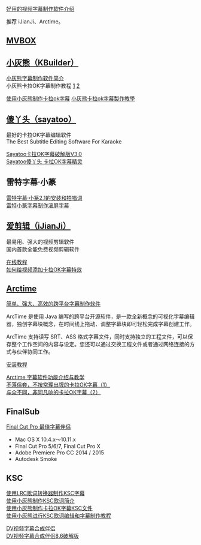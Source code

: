 [好用的视频字幕制作软件介绍](http://www.anxia.com/jiaocheng/51418.html)

推荐 iJianJi、Arctime。

## [MVBOX](http://www.mvbox.cn/)


## [小灰熊（KBuilder）](http://www.xmsdev.com/)

[小灰熊字幕制作软件简介](http://www.mvbox.cn/help/help4_xhx.shtml)  
小灰熊卡拉OK字幕制作教程 [1](http://www.6699fa.cn/qita/xiao13063006.html) [2](http://www.zhuantilan.com/jiqiao/45247.html)

[使用小灰熊制作卡拉ok字幕](http://v.youku.com/v_show/id_XNjgxOTI0OTcy.html)
[小灰熊卡拉ok字幕製作教學](https://www.youtube.com/watch?v=N7qcESYy1m4)

## [傻丫头（sayatoo）](http://www.sayatoosoft.com/index_chs.html#)
最好的卡拉OK字幕编辑软件  
The Best Subtitle Editing Software For Karaoke

[Sayatoo卡拉OK字幕破解版V3.0](http://blog.sina.com.cn/s/blog_6da9c71e0102v3r6.html)  
[Sayatoo傻丫头 卡拉OK字幕精灵](http://v.youku.com/v_show/id_XNDU3MTU3ODky.html)

## 雷特字幕·小篆
[雷特字幕·小篆2.1的安装和拍唱词](http://www.dvedit.cn/thread-170690-1-1.html)  
[雷特小篆字幕制作滚屏字幕](http://blog.163.com/qywwkai@126/blog/static/21003042201511844028244/)

## [爱剪辑（iJianJi）](http://www.ijianji.com/index.htm)
最易用、强大的视频剪辑软件  
国内首款全能免费视频剪辑软件

[在线教程](http://www.ijianji.com/course.htm)  
	[如何给视频添加卡拉OK字幕特效](http://www.ijianji.com/article/kalaokzimu.htm)

## [Arctime](http://www.arctime.org/)
[简单、强大、高效的跨平台字幕制作软件](http://filmaker.cn/thread-61566-1-1.html)

ArcTime 是使用 Java 编写的跨平台开源软件，是一款全新概念的可视化字幕编辑器，独创字幕块概念，在时间线上拖动、调整字幕块即可轻松完成字幕创建工作。

ArcTime 支持读写 SRT、ASS 格式字幕文件，同时支持独立的工程文件，可以保存整个工作空间的内容与设定。您还可以通过交换工程文件或者通过网络连接的方式与伙伴协同工作。

[安装教程](http://www.xp85.com/html/Arctime.html)

[Arctime 字幕软件功能介绍与教学](http://list.youku.com/albumlist/show?id=26249589&ascending=1&page=1)  
[不落俗套，不按常理出牌的卡拉OK字幕（1）](http://v.youku.com/v_show/id_XMTU0OTI3NzAwNA)  
[与众不同，非同凡响的卡拉OK字幕（2）](http://v.youku.com/v_show/id_XMTU0OTI3Njk4MA)

## FinalSub
[Final Cut Pro 最佳字幕伴侣](http://www.finalsub.com/index.html)

- Mac OS X 10.4.x～10.11.x  
- Final Cut Pro 5/6/7, Final Cut Pro X  
- Adobe Premiere Pro CC 2014 / 2015  
- Autodesk Smoke  

## KSC
[使用LRC歌词转换器制作KSC字幕](http://jingyan.baidu.com/article/3a2f7c2e632f5f26afd61185.html)  
[使用小灰熊制作KSC歌词简介](http://blog.sina.com.cn/s/blog_4fd324080100p72m.html)  
[使用小灰熊制作卡拉OK字幕KSC文件](http://100114.blog.51cto.com/90114/33241/)  
[使用小灰熊进行KSC歌词编辑和字幕制作教程](http://www.51vv.com/soft/intro-14.shtml)

[DV视频字幕合成伴侣](http://www.fhsoft.net/pro_Video2MTV.htm)  
[DV视频字幕合成伴侣8.6破解版](http://www.163disk.com/fileview_2225517.html)
